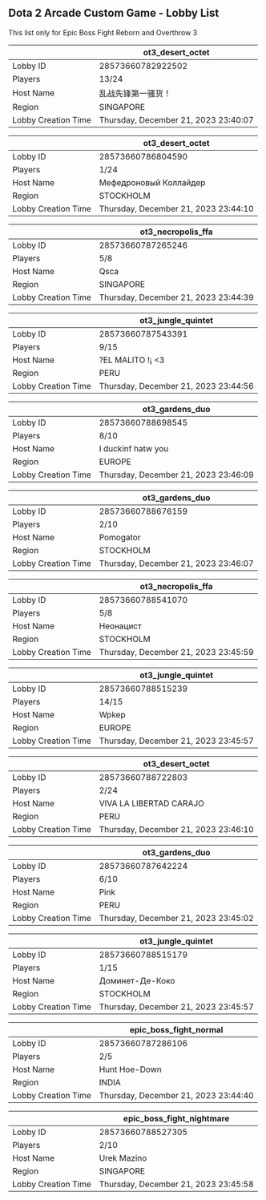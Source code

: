 ## Dota 2 Arcade Custom Game - Lobby List

This list only for Epic Boss Fight Reborn and Overthrow 3

|  | ot3_desert_octet |
| ------ | ------ |
| Lobby ID | 28573660782922502 |
| Players | 13/24 |
| Host Name | 乱战先锋第一骚货！ |
| Region | SINGAPORE |
| Lobby Creation Time | Thursday, December 21, 2023 23:40:07 |


|  | ot3_desert_octet |
| ------ | ------ |
| Lobby ID | 28573660786804590 |
| Players | 1/24 |
| Host Name | Мефедроновый Коллайдер |
| Region | STOCKHOLM |
| Lobby Creation Time | Thursday, December 21, 2023 23:44:10 |


|  | ot3_necropolis_ffa |
| ------ | ------ |
| Lobby ID | 28573660787265246 |
| Players | 5/8 |
| Host Name | Qsca |
| Region | SINGAPORE |
| Lobby Creation Time | Thursday, December 21, 2023 23:44:39 |


|  | ot3_jungle_quintet |
| ------ | ------ |
| Lobby ID | 28573660787543391 |
| Players | 9/15 |
| Host Name | ?EL MALITO !¡ <3 |
| Region | PERU |
| Lobby Creation Time | Thursday, December 21, 2023 23:44:56 |


|  | ot3_gardens_duo |
| ------ | ------ |
| Lobby ID | 28573660788698545 |
| Players | 8/10 |
| Host Name | I duckinf hatw you |
| Region | EUROPE |
| Lobby Creation Time | Thursday, December 21, 2023 23:46:09 |


|  | ot3_gardens_duo |
| ------ | ------ |
| Lobby ID | 28573660788676159 |
| Players | 2/10 |
| Host Name | Pomogator |
| Region | STOCKHOLM |
| Lobby Creation Time | Thursday, December 21, 2023 23:46:07 |


|  | ot3_necropolis_ffa |
| ------ | ------ |
| Lobby ID | 28573660788541070 |
| Players | 5/8 |
| Host Name | Неонацист |
| Region | STOCKHOLM |
| Lobby Creation Time | Thursday, December 21, 2023 23:45:59 |


|  | ot3_jungle_quintet |
| ------ | ------ |
| Lobby ID | 28573660788515239 |
| Players | 14/15 |
| Host Name | Wpkep |
| Region | EUROPE |
| Lobby Creation Time | Thursday, December 21, 2023 23:45:57 |


|  | ot3_desert_octet |
| ------ | ------ |
| Lobby ID | 28573660788722803 |
| Players | 2/24 |
| Host Name | VIVA LA LIBERTAD CARAJO |
| Region | PERU |
| Lobby Creation Time | Thursday, December 21, 2023 23:46:10 |


|  | ot3_gardens_duo |
| ------ | ------ |
| Lobby ID | 28573660787642224 |
| Players | 6/10 |
| Host Name | Pink |
| Region | PERU |
| Lobby Creation Time | Thursday, December 21, 2023 23:45:02 |


|  | ot3_jungle_quintet |
| ------ | ------ |
| Lobby ID | 28573660788515179 |
| Players | 1/15 |
| Host Name | Доминет-Де-Коко |
| Region | STOCKHOLM |
| Lobby Creation Time | Thursday, December 21, 2023 23:45:57 |


|  | epic_boss_fight_normal |
| ------ | ------ |
| Lobby ID | 28573660787286106 |
| Players | 2/5 |
| Host Name | Hunt Hoe-Down |
| Region | INDIA |
| Lobby Creation Time | Thursday, December 21, 2023 23:44:40 |


|  | epic_boss_fight_nightmare |
| ------ | ------ |
| Lobby ID | 28573660788527305 |
| Players | 2/10 |
| Host Name | Urek Mazino |
| Region | SINGAPORE |
| Lobby Creation Time | Thursday, December 21, 2023 23:45:58 |


